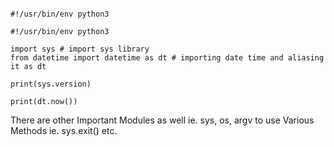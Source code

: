 ```

#!/usr/bin/env python3

#!/usr/bin/env python3

import sys # import sys library
from datetime import datetime as dt # importing date time and aliasing it as dt

print(sys.version)

print(dt.now())

```

There are other Important Modules as well ie. sys, os, argv to use Various Methods ie. sys.exit() etc.
